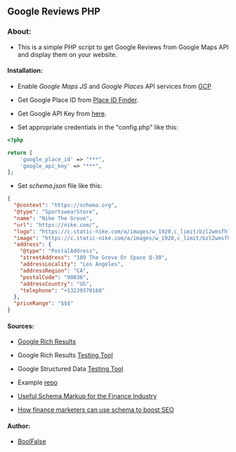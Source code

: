 
## Google Reviews PHP


### About:

- This is a simple PHP script to get Google Reviews from Google Maps API and display them on your website.



#### Installation:

- Enable *Google Maps JS* and *Google Places* API services from [GCP](https://console.cloud.google.com/apis/dashboard)

- Get Google Place ID from [Place ID Finder](https://developers.google.com/maps/documentation/javascript/examples/places-placeid-finder).

- Get Google API Key from [here](https://developers.google.com/maps/documentation/javascript/get-api-key).

- Set appropriate credentials in the "config.php" like this:
```php
<?php

return [
    'google_place_id' => "***",
    'google_api_key' => "***",
];
```

- Set *schema.json* file like this:
```json
{
  "@context": "https://schema.org",
  "@type": "SportswearStore",
  "name": "Nike The Grove",
  "url": "https://nike.com/",
  "logo": "https://c.static-nike.com/a/images/w_1920,c_limit/bzl2wmsfh7kgdkufrrjq/image.jpg",
  "image": "https://c.static-nike.com/a/images/w_1920,c_limit/bzl2wmsfh7kgdkufrrjq/image.jpg",
  "address": {
    "@type": "PostalAddress",
    "streetAddress": "189 The Grove Dr Space Q-30",
    "addressLocality": "Los Angeles",
    "addressRegion": "CA",
    "postalCode": "90036",
    "addressCountry": "US",
    "telephone": "+13239370168"
  },
  "priceRange": "$$$"
}
```



#### Sources:

- [Google Rich Results](https://search.google.com/test/rich-results)
- Google Rich Results [Testing Tool](https://search.google.com/test/rich-results)
- Google Structured Data [Testing Tool](https://developers.google.com/search/docs/advanced/structured-data)
- Example [repo](https://github.com/mikeott/google-reviews)


- [Useful Schema Markup for the Finance Industry](https://salience.co.uk/insight/magazine/schema-for-finance-sites/#financialservice)
- [How finance marketers can use schema to boost SEO](https://www.thedubs.com/how-finance-marketers-can-use-schema-to-boost-their-seo/)



#### Author:

- [BoolFalse](https://boolfalse.com/)
